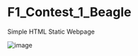# F1_Contest_1_Beagle
Simple HTML Static Webpage

![image](https://github.com/Jeba3210/F1_Contest_1_Beagle/assets/137270674/cf436f9e-17ab-40c1-986e-629ce33293f8)
